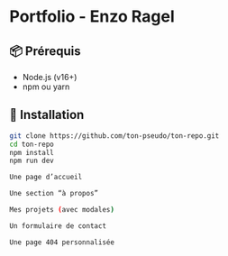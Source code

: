 # Portfolio - Enzo Ragel

## 📦 Prérequis
- Node.js (v16+)
- npm ou yarn

## 🚀 Installation

```bash
git clone https://github.com/ton-pseudo/ton-repo.git
cd ton-repo
npm install
npm run dev

Une page d’accueil

Une section “à propos”

Mes projets (avec modales)

Un formulaire de contact

Une page 404 personnalisée
